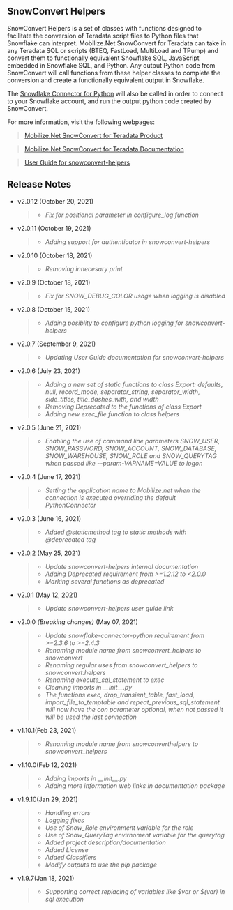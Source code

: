 ## SnowConvert Helpers

SnowConvert Helpers is a set of classes with functions designed to facilitate the conversion of Teradata script files to
Python files that Snowflake can interpret. Mobilize.Net SnowConvert for Teradata can take in any Teradata SQL or
scripts (BTEQ, FastLoad, MultiLoad and TPump) and convert them to functionally equivalent Snowflake SQL,
JavaScript embedded in Snowflake SQL, and Python. Any output Python code from SnowConvert will call functions from these
helper classes to complete the conversion and create a functionally equivalent output in Snowflake.

The [Snowflake Connector for Python](https://pypi.org/project/snowflake-connector-python/) will also be called in order 
to connect to your Snowflake account, and run the output python code created by SnowConvert.

For more information, visit the following webpages:

> [Mobilize.Net SnowConvert for Teradata Product](https://www.mobilize.net/products/database-migrations/teradata-to-snowflake)

> [Mobilize.Net SnowConvert for Teradata Documentation](https://docs.mobilize.net/snowconvert/for-teradata/introduction)

> [User Guide for snowconvert-helpers](https://docs.mobilize.net/snowconvert-limited-access/-MUuBuIkrrZbtDaKcru_/for-teradata/translation-reference/scripts-translation-reference/snowconvert-scripts-helpers)

## Release Notes
* v2.0.12 (October 20, 2021)
  > * _Fix for positional parameter in configure_log function_

* v2.0.11 (October 19, 2021)
  > * _Adding support for authenticator in snowconvert-helpers_

* v2.0.10 (October 18, 2021)
  > * _Removing innecesary print_

* v2.0.9 (October 18, 2021)
  > * _Fix for SNOW_DEBUG_COLOR usage when logging is disabled_

* v2.0.8 (October 15, 2021)
  > * _Adding posiblity to configure python logging for snowconvert-helpers_

* v2.0.7 (September 9, 2021)
  > * _Updating User Guide documentation for snowconvert-helpers_

* v2.0.6 (July 23, 2021)
  > * _Adding a new set of static functions to class Export: defaults, null, record_mode, separator_string, separator_width, side_titles, title_dashes_with, and width_
  > * _Removing Deprecated to the functions of class Export_
  > * _Adding new exec_file function to class helpers_

* v2.0.5 (June 21, 2021)
  > * _Enabling the use of command line parameters SNOW_USER, SNOW_PASSWORD, SNOW_ACCOUNT, SNOW_DATABASE, SNOW_WAREHOUSE, SNOW_ROLE and SNOW_QUERYTAG when passed like --param-VARNAME=VALUE to logon_

* v2.0.4 (June 17, 2021)
  > * _Setting the application name to Mobilize.net when the connection is executed overriding the default PythonConnector_

* v2.0.3 (June 16, 2021)
  > * _Added @staticmethod tag to static methods with @deprecated tag_

* v2.0.2 (May 25, 2021)
  > * _Update snowconvert-helpers internal documentation_
  > * _Adding Deprecated requirement from >=1.2.12 to <2.0.0_
  > * _Marking several functions as deprecated_

* v2.0.1 (May 12, 2021)
  > * _Update snowconvert-helpers user guide link_

* v2.0.0 _(Breaking changes)_ (May 07, 2021)
  > * _Update snowflake-connector-python requirement from >=2.3.6 to >=2.4.3_
  > * _Renaming module name from snowconvert_helpers to snowconvert_
  > * _Renaming regular uses from snowconvert_helpers to snowconvert.helpers_
  > * _Renaming execute_sql_statement to exec_
  > * _Cleaning imports in \_\_init\_\_.py_
  > * _The functions exec, drop_transient_table, fast_load, import_file_to_temptable and repeat_previous_sql_statement will now have the con parameter optional, when not passed it will be used the last connection_

* v1.10.1(Feb 23, 2021)
  > * _Renaming module name from snowconverthelpers to snowconvert_helpers_

* v1.10.0(Feb 12, 2021)
  > * _Adding imports in \_\_init\_\_.py_
  > * _Adding more information web links in documentation package_

* v1.9.10(Jan 29, 2021)
  > * _Handling errors_
  > * _Logging fixes_
  > * _Use of Snow_Role environment variable for the role_
  > * _Use of Snow_QueryTag envirnoment variable for the querytag_
  > * _Added project description/documentation_
  > * _Added License_
  > * _Added Classifiers_
  > * _Modify outputs to use the pip package_

* v1.9.7(Jan 18, 2021)
  > * _Supporting correct replacing of variables like $var or $(var) in sql execution_
